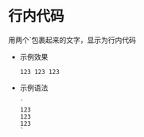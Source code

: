 # 行内代码

用两个\`包裹起来的文字，显示为行内代码

- 示例效果

  `
  123
  123
  123
  `

- 示例语法

  ```
  `
  123
  123
  123
  `
  ```
  